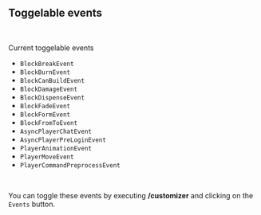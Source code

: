 ## Toggelable events
<br>

Current toggelable events
<br>

* `BlockBreakEvent`
* `BlockBurnEvent`
* `BlockCanBuildEvent`
* `BlockDamageEvent`
* `BlockDispenseEvent`
* `BlockFadeEvent`
* `BlockFormEvent`
* `BlockFromToEvent`
* `AsyncPlayerChatEvent`
* `AsyncPlayerPreLoginEvent`
* `PlayerAnimationEvent`
* `PlayerMoveEvent`
* `PlayerCommandPreprocessEvent`
<br>

You can toggle these events by executing **/customizer** and clicking on the `Events` button.

